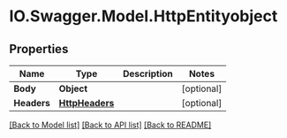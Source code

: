 # IO.Swagger.Model.HttpEntityobject
## Properties

Name | Type | Description | Notes
------------ | ------------- | ------------- | -------------
**Body** | **Object** |  | [optional] 
**Headers** | [**HttpHeaders**](HttpHeaders.md) |  | [optional] 

[[Back to Model list]](../README.md#documentation-for-models) [[Back to API list]](../README.md#documentation-for-api-endpoints) [[Back to README]](../README.md)

